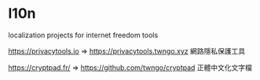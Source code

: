 # l10n
localization projects for internet freedom tools

https://privacytools.io => https://privacytools.twngo.xyz  網路隱私保護工具

https://cryptpad.fr/  => https://github.com/twngo/cryptpad  正體中文化文字檔

